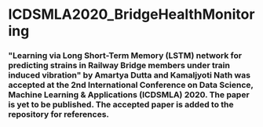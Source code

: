 # ICDSMLA2020_BridgeHealthMonitoring

### "Learning via Long Short-Term Memory (LSTM) network for predicting strains in Railway Bridge members under train induced vibration" by Amartya Dutta and Kamaljyoti Nath was accepted at the 2nd International Conference on Data Science, Machine Learning & Applications (ICDSMLA) 2020. The paper is yet to be published. The accepted paper is added to the repository for references.
